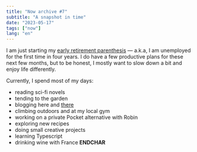 ```yaml
---
title: "Now archive #7"
subtitle: "A snapshot in time"
date: "2023-05-17"
tags: ["now"]
lang: "en"
---
```


I am just starting my [early retirement parenthesis](/posts/29-time-for-a-break/) — a.k.a, I am unemployed for the first time in four years. I do have a few productive plans for these next few months, but to be honest, I mostly want to slow down a bit and enjoy life differently.

Currently, I spend most of my days:

- reading sci-fi novels
- tending to the garden
- blogging here and [there](https://eaudepoisson.com/)
- climbing outdoors and at my local gym
- working on a private Pocket alternative with Robin
- exploring new recipes
- doing small creative projects
- learning Typescript
- drinking wine with France **ENDCHAR**

